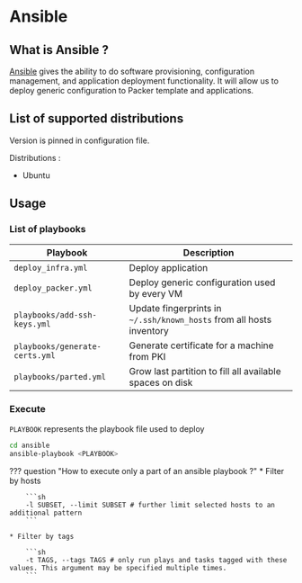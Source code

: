# Ansible

## What is Ansible ?

[Ansible](https://www.ansible.com/) gives the ability to do software provisioning, configuration management, and application deployment functionality. It will allow us to deploy generic configuration to Packer template and applications.

## List of supported distributions

Version is pinned in configuration file.

Distributions :

* Ubuntu

## Usage

### List of playbooks

| Playbook                           | Description                                                          |
| ---------------------------------- | -------------------------------------------------------------------- |
| `deploy_infra.yml`                 | Deploy application                                                   |
| `deploy_packer.yml`                | Deploy generic configuration used by every VM                        |
| `playbooks/add-ssh-keys.yml`       | Update fingerprints in `~/.ssh/known_hosts` from all hosts inventory |
| `playbooks/generate-certs.yml`     | Generate certificate for a machine from PKI                          |
| `playbooks/parted.yml`             | Grow last partition to fill all available spaces on disk             |

### Execute

`PLAYBOOK` represents the playbook file used to deploy

```sh
cd ansible
ansible-playbook <PLAYBOOK>
```

??? question "How to execute only a part of an ansible playbook ?"
    * Filter by hosts

        ```sh
        -l SUBSET, --limit SUBSET # further limit selected hosts to an additional pattern
        ```

    * Filter by tags

        ```sh
        -t TAGS, --tags TAGS # only run plays and tasks tagged with these values. This argument may be specified multiple times.
        ```
